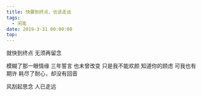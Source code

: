 ```yaml
---
title: 快要到终点，也该走远
tags:
  - 闲笔
date: 2019-3-31 00:00:00
top:
---
```

就快到终点
无须再留念

模糊了那一眼情缘
三年誓言
也未曾改变
只是我不能欢颜
知道你的顾虑
可我也有期许
耗尽了耐心，却没有回音

风刮起思念
人已走远
